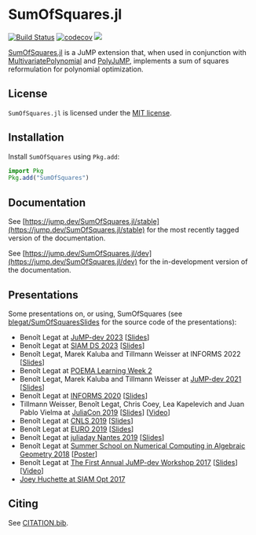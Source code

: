 # SumOfSquares.jl

[![Build Status](https://github.com/jump-dev/SumOfSquares.jl/workflows/CI/badge.svg?branch=master)](https://github.com/jump-dev/SumOfSquares.jl/actions?query=workflow%3ACI)
[![codecov](https://codecov.io/gh/jump-dev/SumOfSquares.jl/branch/master/graph/badge.svg)](https://codecov.io/gh/jump-dev/SumOfSquares.jl)
[![](https://zenodo.org/badge/DOI/10.5281/zenodo.1208672.svg)](https://doi.org/10.5281/zenodo.1208672)

[SumOfSquares.jl](https://github.com/jump-dev/SumOfSquares.jl) is a JuMP
extension that, when used in conjunction with [MultivariatePolynomial](https://github.com/JuliaAlgebra/MultivariatePolynomials.jl)
and [PolyJuMP](https://github.com/jump-dev/PolyJuMP.jl), implements a sum of
squares reformulation for polynomial optimization.

## License

`SumOfSquares.jl` is licensed under the [MIT license](https://github.com/jump-dev/SumOfSquares.jl/blob/master/LICENSE.md).

## Installation

Install `SumOfSquares` using `Pkg.add`:
```julia
import Pkg
Pkg.add("SumOfSquares")
```

## Documentation

See [https://jump.dev/SumOfSquares.jl/stable](https://jump.dev/SumOfSquares.jl/stable)
for the most recently tagged version of the documentation.

See [https://jump.dev/SumOfSquares.jl/dev](https://jump.dev/SumOfSquares.jl/dev)
for the in-development version of the documentation.

## Presentations

Some presentations on, or using, SumOfSquares (see [blegat/SumOfSquaresSlides](https://github.com/blegat/SumOfSquaresSlides)
for the source code of the presentations):

  * Benoît Legat at [JuMP-dev 2023](https://pretalx.com/juliacon2023/talk/XLT8H3/) [[Slides](https://drive.google.com/file/d/1H-_Ot7tP2g7t95r0K_mTaXvGO1ChUPci/view?usp=drive_link)]
  * Benoît Legat at [SIAM DS 2023](https://www.siam.org/conferences/cm/conference/ds23) [[Slides](https://drive.google.com/file/d/18isl8aCr_mAsLg9v3eqe-t1BxEP4_TPE/view?usp=drive_link)]
  * Benoît Legat, Marek Kaluba and Tillmann Weisser at INFORMS 2022 [[Slides](https://drive.google.com/file/d/1rlsIxgcnKWT436k4MNenjHfgH0UYRLAB/view?usp=share_link)]
  * Benoît Legat at [POEMA Learning Week 2](http://poema-network.eu/index.php/news-and-events/project-workshops/13-poema-learning-week-2)
  * Benoît Legat, Marek Kaluba and Tillmann Weisser at [JuMP-dev 2021](https://pretalx.com/juliacon2021/talk/L8DTE3/) [[Slides](https://drive.google.com/file/d/1HtArDFNMQ6IYUqRjSWR3JviJp9xLtSlB/view?usp=sharing)]
  * Benoît Legat at [INFORMS 2020](http://meetings2.informs.org/wordpress/annual2020/) [[Slides](https://drive.google.com/file/d/1lb8NtOWCikTYm6KRUZCSLYgaUjqIsSyV/view?usp=sharing)]
  * Tillmann Weisser, Benoît Legat, Chris Coey, Lea Kapelevich and Juan Pablo Vielma at [JuliaCon 2019](https://juliacon.org/2019/) [[Slides](https://drive.google.com/open?id=1HiA-praFyejE0Z3nVSpFEv938TAcPjA9)] [[Video](https://www.youtube.com/watch?v=cTmqmPcroFo)]
  * Benoît Legat at [CNLS 2019](https://cnls.lanl.gov/External/showtalksummary.php?selection=7768) [[Slides](https://drive.google.com/open?id=1kNF18C7RY2zi7jcZBMO1PRXtHuvVTFPn)]
  * Benoît Legat at [EURO 2019](https://www.euro2019dublin.com/) [[Slides](https://drive.google.com/open?id=1Wry56NzzL4QBRSwuhP4AlKOe2i2FL7dk)]
  * Benoît Legat at [juliaday Nantes 2019](https://julialang.univ-nantes.fr/programme/) [[Slides](https://drive.google.com/open?id=1pN3G9Pr8jbzK9EEaJ9a6p_qKwSbxb2bo)]
  * Benoît Legat at [Summer School on Numerical Computing in Algebraic Geometry 2018](https://www.mis.mpg.de/calendar/conferences/2018/nc2018.html) [[Poster](https://drive.google.com/open?id=1pf9rdoVEjAnD164rptLki1AG0AH4i88M)]
  * Benoît Legat at [The First Annual JuMP-dev Workshop 2017](https://jump.dev/meetings/mit2017/) [[Slides](https://drive.google.com/file/d/1ea5eSMvMB3jXPuljzNGmMKied-n50YIo/view?usp=sharing)] [[Video](https://youtu.be/kyo72yWYr54)]
  * [Joey Huchette at SIAM Opt 2017](https://docs.google.com/presentation/d/1ASfjB1TdLJmYxT0b6rnyGh9eLbMc-66bTOt3_3yvc90/edit?usp=sharing)

## Citing

See [CITATION.bib](https://github.com/jump-dev/SumOfSquares.jl/blob/master/CITATION.bib).
